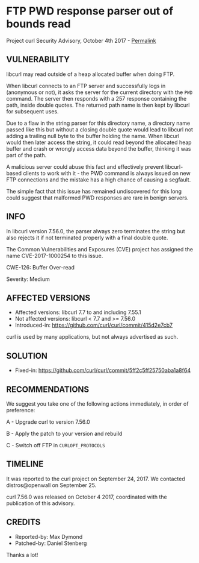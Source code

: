 FTP PWD response parser out of bounds read
==========================================

Project curl Security Advisory, October 4th 2017 -
[Permalink](https://curl.se/docs/CVE-2017-1000254.html)

VULNERABILITY
-------------

libcurl may read outside of a heap allocated buffer when doing FTP.

When libcurl connects to an FTP server and successfully logs in (anonymous or
not), it asks the server for the current directory with the `PWD` command. The
server then responds with a 257 response containing the path, inside double
quotes. The returned path name is then kept by libcurl for subsequent uses.

Due to a flaw in the string parser for this directory name, a directory name
passed like this but without a closing double quote would lead to libcurl not
adding a trailing null byte to the buffer holding the name. When libcurl would
then later access the string, it could read beyond the allocated heap buffer
and crash or wrongly access data beyond the buffer, thinking it was part of
the path.

A malicious server could abuse this fact and effectively prevent libcurl-based
clients to work with it - the PWD command is always issued on new FTP
connections and the mistake has a high chance of causing a segfault.

The simple fact that this issue has remained undiscovered for this long could
suggest that malformed PWD responses are rare in benign servers.

INFO
----

In libcurl version 7.56.0, the parser always zero terminates the string but
also rejects it if not terminated properly with a final double quote.

The Common Vulnerabilities and Exposures (CVE) project has assigned the name
CVE-2017-1000254 to this issue.

CWE-126: Buffer Over-read

Severity: Medium

AFFECTED VERSIONS
-----------------

- Affected versions: libcurl 7.7 to and including 7.55.1
- Not affected versions: libcurl < 7.7 and >= 7.56.0
- Introduced-in: https://github.com/curl/curl/commit/415d2e7cb7

curl is used by many applications, but not always advertised as such.

SOLUTION
------------

- Fixed-in: https://github.com/curl/curl/commit/5ff2c5ff25750aba1a8f64

RECOMMENDATIONS
---------------

We suggest you take one of the following actions immediately, in order of
preference:

 A - Upgrade curl to version 7.56.0

 B - Apply the patch to your version and rebuild

 C - Switch off FTP in `CURLOPT_PROTOCOLS`

TIMELINE
---------

It was reported to the curl project on September 24, 2017. We contacted
distros@openwall on September 25.

curl 7.56.0 was released on October 4 2017, coordinated with the publication
of this advisory.

CREDITS
-------

- Reported-by: Max Dymond
- Patched-by: Daniel Stenberg

Thanks a lot!
